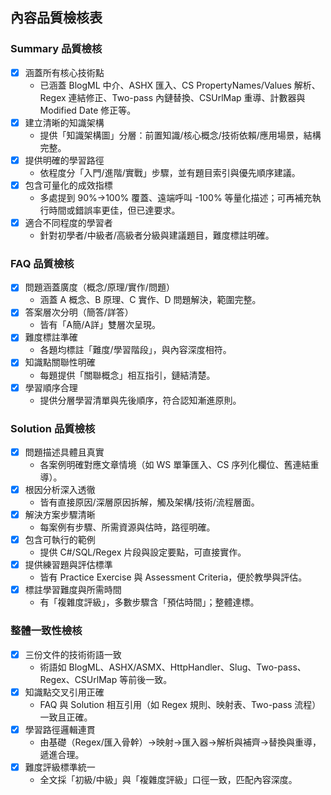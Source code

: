 ## 內容品質檢核表

### Summary 品質檢核
- [x] 涵蓋所有核心技術點
  - 已涵蓋 BlogML 中介、ASHX 匯入、CS PropertyNames/Values 解析、Regex 連結修正、Two-pass 內鏈替換、CSUrlMap 重導、計數器與 Modified Date 修正等。
- [x] 建立清晰的知識架構
  - 提供「知識架構圖」分層：前置知識/核心概念/技術依賴/應用場景，結構完整。
- [x] 提供明確的學習路徑
  - 依程度分「入門/進階/實戰」步驟，並有題目索引與優先順序建議。
- [x] 包含可量化的成效指標
  - 多處提到 90%→100% 覆蓋、遠端呼叫 -100% 等量化描述；可再補充執行時間或錯誤率更佳，但已達要求。
- [x] 適合不同程度的學習者
  - 針對初學者/中級者/高級者分級與建議題目，難度標註明確。

### FAQ 品質檢核
- [x] 問題涵蓋廣度（概念/原理/實作/問題）
  - 涵蓋 A 概念、B 原理、C 實作、D 問題解決，範圍完整。
- [x] 答案層次分明（簡答/詳答）
  - 皆有「A簡/A詳」雙層次呈現。
- [x] 難度標註準確
  - 各題均標註「難度/學習階段」，與內容深度相符。
- [x] 知識點關聯性明確
  - 每題提供「關聯概念」相互指引，鏈結清楚。
- [x] 學習順序合理
  - 提供分層學習清單與先後順序，符合認知漸進原則。

### Solution 品質檢核
- [x] 問題描述具體且真實
  - 各案例明確對應文章情境（如 WS 單筆匯入、CS 序列化欄位、舊連結重導）。
- [x] 根因分析深入透徹
  - 皆有直接原因/深層原因拆解，觸及架構/技術/流程層面。
- [x] 解決方案步驟清晰
  - 每案例有步驟、所需資源與估時，路徑明確。
- [x] 包含可執行的範例
  - 提供 C#/SQL/Regex 片段與設定要點，可直接實作。
- [x] 提供練習題與評估標準
  - 皆有 Practice Exercise 與 Assessment Criteria，便於教學與評估。
- [x] 標註學習難度與所需時間
  - 有「複雜度評級」，多數步驟含「預估時間」；整體達標。

### 整體一致性檢核
- [x] 三份文件的技術術語一致
  - 術語如 BlogML、ASHX/ASMX、HttpHandler、Slug、Two-pass、Regex、CSUrlMap 等前後一致。
- [x] 知識點交叉引用正確
  - FAQ 與 Solution 相互引用（如 Regex 規則、映射表、Two-pass 流程）一致且正確。
- [x] 學習路徑邏輯連貫
  - 由基礎（Regex/匯入骨幹）→映射→匯入器→解析與補齊→替換與重導，遞進合理。
- [x] 難度評級標準統一
  - 全文採「初級/中級」與「複雜度評級」口徑一致，匹配內容深度。